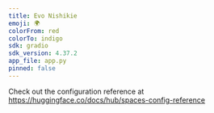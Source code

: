 ```yaml
---
title: Evo Nishikie
emoji: 🌍
colorFrom: red
colorTo: indigo
sdk: gradio
sdk_version: 4.37.2
app_file: app.py
pinned: false
---
```


Check out the configuration reference at https://huggingface.co/docs/hub/spaces-config-reference
